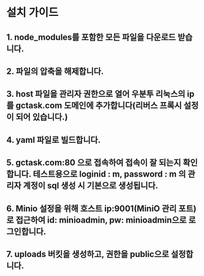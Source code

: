 # 설치 가이드
## 1. node_modules를 포함한 모든 파일을 다운로드 받습니다.
## 2. 파일의 압축을 해제합니다.
## 3. host 파일을 관리자 권한으로 열어 우분투 리눅스의 ip를 gctask.com 도메인에 추가합니다(리버스 프록시 설정이 되어 있습니다.)
## 4. yaml 파일로 빌드합니다.
## 5. gctask.com:80 으로 접속하여 접속이 잘 되는지 확인합니다. 테스트용으로 loginid : m, password : m 의 관리자 계정이 sql 생성 시 기본으로 생성됩니다.
## 6. Minio 설정을 위해 호스트 ip:9001(MiniO 관리 포트)로 접근하여 id: minioadmin, pw: minioadmin으로 로그인합니다.
## 7. uploads 버킷을 생성하고, 권한을 public으로 설정합니다.
